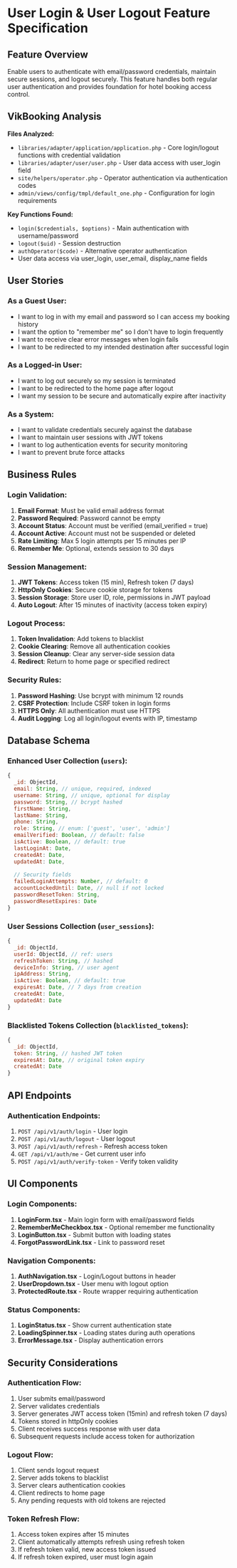 # User Login & User Logout Feature Specification

## Feature Overview
Enable users to authenticate with email/password credentials, maintain secure sessions, and logout securely. This feature handles both regular user authentication and provides foundation for hotel booking access control.

## VikBooking Analysis
**Files Analyzed:**
- `libraries/adapter/application/application.php` - Core login/logout functions with credential validation
- `libraries/adapter/user/user.php` - User data access with user_login field
- `site/helpers/operator.php` - Operator authentication via authentication codes
- `admin/views/config/tmpl/default_one.php` - Configuration for login requirements

**Key Functions Found:**
- `login($credentials, $options)` - Main authentication with username/password
- `logout($uid)` - Session destruction
- `authOperator($code)` - Alternative operator authentication
- User data access via user_login, user_email, display_name fields

## User Stories

### As a Guest User:
- I want to log in with my email and password so I can access my booking history
- I want the option to "remember me" so I don't have to login frequently
- I want to receive clear error messages when login fails
- I want to be redirected to my intended destination after successful login

### As a Logged-in User:
- I want to log out securely so my session is terminated
- I want to be redirected to the home page after logout
- I want my session to be secure and automatically expire after inactivity

### As a System:
- I want to validate credentials securely against the database
- I want to maintain user sessions with JWT tokens
- I want to log authentication events for security monitoring
- I want to prevent brute force attacks

## Business Rules

### Login Validation:
1. **Email Format**: Must be valid email address format
2. **Password Required**: Password cannot be empty
3. **Account Status**: Account must be verified (email_verified = true)
4. **Account Active**: Account must not be suspended or deleted
5. **Rate Limiting**: Max 5 login attempts per 15 minutes per IP
6. **Remember Me**: Optional, extends session to 30 days

### Session Management:
1. **JWT Tokens**: Access token (15 min), Refresh token (7 days)
2. **HttpOnly Cookies**: Secure cookie storage for tokens
3. **Session Storage**: Store user ID, role, permissions in JWT payload
4. **Auto Logout**: After 15 minutes of inactivity (access token expiry)

### Logout Process:
1. **Token Invalidation**: Add tokens to blacklist
2. **Cookie Clearing**: Remove all authentication cookies
3. **Session Cleanup**: Clear any server-side session data
4. **Redirect**: Return to home page or specified redirect

### Security Rules:
1. **Password Hashing**: Use bcrypt with minimum 12 rounds
2. **CSRF Protection**: Include CSRF token in login forms
3. **HTTPS Only**: All authentication must use HTTPS
4. **Audit Logging**: Log all login/logout events with IP, timestamp

## Database Schema

### Enhanced User Collection (`users`):
```javascript
{
  _id: ObjectId,
  email: String, // unique, required, indexed
  username: String, // unique, optional for display
  password: String, // bcrypt hashed
  firstName: String,
  lastName: String,
  phone: String,
  role: String, // enum: ['guest', 'user', 'admin']
  emailVerified: Boolean, // default: false
  isActive: Boolean, // default: true
  lastLoginAt: Date,
  createdAt: Date,
  updatedAt: Date,
  
  // Security fields
  failedLoginAttempts: Number, // default: 0
  accountLockedUntil: Date, // null if not locked
  passwordResetToken: String,
  passwordResetExpires: Date
}
```

### User Sessions Collection (`user_sessions`):
```javascript
{
  _id: ObjectId,
  userId: ObjectId, // ref: users
  refreshToken: String, // hashed
  deviceInfo: String, // user agent
  ipAddress: String,
  isActive: Boolean, // default: true
  expiresAt: Date, // 7 days from creation
  createdAt: Date,
  updatedAt: Date
}
```

### Blacklisted Tokens Collection (`blacklisted_tokens`):
```javascript
{
  _id: ObjectId,
  token: String, // hashed JWT token
  expiresAt: Date, // original token expiry
  createdAt: Date
}
```

## API Endpoints

### Authentication Endpoints:
1. `POST /api/v1/auth/login` - User login
2. `POST /api/v1/auth/logout` - User logout  
3. `POST /api/v1/auth/refresh` - Refresh access token
4. `GET /api/v1/auth/me` - Get current user info
5. `POST /api/v1/auth/verify-token` - Verify token validity

## UI Components

### Login Components:
1. **LoginForm.tsx** - Main login form with email/password fields
2. **RememberMeCheckbox.tsx** - Optional remember me functionality
3. **LoginButton.tsx** - Submit button with loading states
4. **ForgotPasswordLink.tsx** - Link to password reset

### Navigation Components:
1. **AuthNavigation.tsx** - Login/Logout buttons in header
2. **UserDropdown.tsx** - User menu with logout option
3. **ProtectedRoute.tsx** - Route wrapper requiring authentication

### Status Components:
1. **LoginStatus.tsx** - Show current authentication state
2. **LoadingSpinner.tsx** - Loading states during auth operations
3. **ErrorMessage.tsx** - Display authentication errors

## Security Considerations

### Authentication Flow:
1. User submits email/password
2. Server validates credentials
3. Server generates JWT access token (15min) and refresh token (7 days)
4. Tokens stored in httpOnly cookies
5. Client receives success response with user data
6. Subsequent requests include access token for authorization

### Logout Flow:
1. Client sends logout request
2. Server adds tokens to blacklist
3. Server clears authentication cookies
4. Client redirects to home page
5. Any pending requests with old tokens are rejected

### Token Refresh Flow:
1. Access token expires after 15 minutes
2. Client automatically attempts refresh using refresh token
3. If refresh token valid, new access token issued
4. If refresh token expired, user must login again
